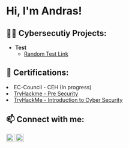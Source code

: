 <h1>Hi, I'm Andras! </h1>

<h2>👨‍💻 Cybersecutiy Projects:</h2>

- <b>Test</b>
  - [Random Test Link](https://youtube.com)

<h2>📝 Certifications:</h2

- EC-Council - CEH (In progress)
- [TryHackme - Pre Security](https://tryhackme-certificates.s3-eu-west-1.amazonaws.com/THM-05XW0BQMGQ.png)
- [TryHackMe - Introduction to Cyber Security](https://tryhackme-certificates.s3-eu-west-1.amazonaws.com/THM-4RFECDSEPW.png)

<h2>📫 Connect with me:</h2>

[<img align="left" alt="AndrasEipl | Instagram" width="22px" src="https://cdn.jsdelivr.net/npm/simple-icons@v3/icons/instagram.svg" />][instagram]
[<img align="left" alt="AndrasEipl | Instagram" width="22px" src="https://cdn.icon-icons.com/icons2/3915/PNG/512/tryhackme_logo_icon_249349.png" />][THM]

[instagram]: https://www.instagram.com/eiplandras/
[THM]: https://tryhackme.com/p/quantumsec


<!--

Here are some ideas to get you started:

- 🔭 I’m currently working on ...
- 🌱 I’m currently learning ...
- 👯 I’m looking to collaborate on ...
- 🤔 I’m looking for help with ...
- 💬 Ask me about ...
- 📫 How to reach me: ...
- 😄 Pronouns: ...
- ⚡ Fun fact: ...

-->
